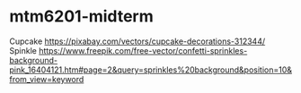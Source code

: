 # mtm6201-midterm


Cupcake https://pixabay.com/vectors/cupcake-decorations-312344/
Spinkle https://www.freepik.com/free-vector/confetti-sprinkles-background-pink_16404121.htm#page=2&query=sprinkles%20background&position=10&from_view=keyword